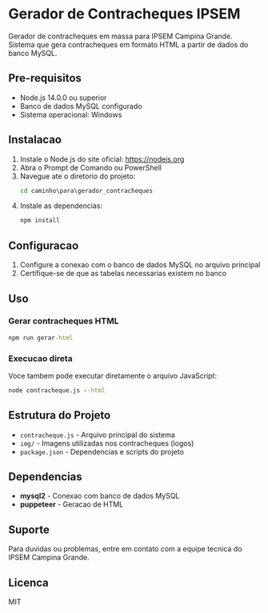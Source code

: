 # Gerador de Contracheques IPSEM

Gerador de contracheques em massa para IPSEM Campina Grande. Sistema que gera contracheques em formato HTML a partir de dados do banco MySQL.

## Pre-requisitos

- Node.js 14.0.0 ou superior
- Banco de dados MySQL configurado
- Sistema operacional: Windows

## Instalacao

1. Instale o Node.js do site oficial: https://nodejs.org
2. Abra o Prompt de Comando ou PowerShell
3. Navegue ate o diretorio do projeto:
   ```cmd
   cd caminho\para\gerador_contracheques
   ```
4. Instale as dependencias:
   ```cmd
   npm install
   ```

## Configuracao

1. Configure a conexao com o banco de dados MySQL no arquivo principal
2. Certifique-se de que as tabelas necessarias existem no banco

## Uso

### Gerar contracheques HTML

```cmd
npm run gerar-html
```

### Execucao direta

Voce tambem pode executar diretamente o arquivo JavaScript:

```cmd
node contracheque.js --html
```

## Estrutura do Projeto

- `contracheque.js` - Arquivo principal do sistema
- `img/` - Imagens utilizadas nos contracheques (logos)
- `package.json` - Dependencias e scripts do projeto

## Dependencias

- **mysql2** - Conexao com banco de dados MySQL
- **puppeteer** - Geracao de HTML

## Suporte

Para duvidas ou problemas, entre em contato com a equipe tecnica do IPSEM Campina Grande.

## Licenca

MIT